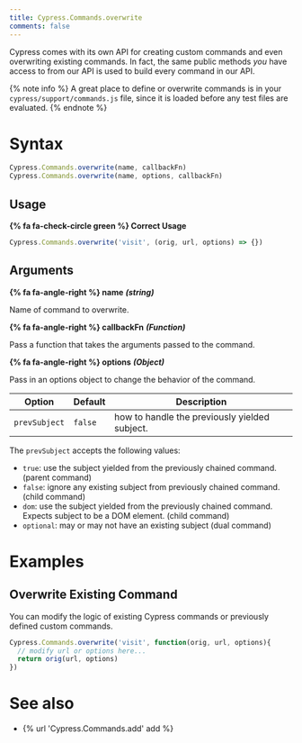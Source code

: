 ```yaml
---
title: Cypress.Commands.overwrite
comments: false
---
```


Cypress comes with its own API for creating custom commands and even overwriting existing commands. In fact, the same public methods *you* have access to from our API is used to build every command in our API.

{% note info  %}
A great place to define or overwrite commands is in your `cypress/support/commands.js` file, since it is loaded before any test files are evaluated.
{% endnote %}

# Syntax

```javascript
Cypress.Commands.overwrite(name, callbackFn)
Cypress.Commands.overwrite(name, options, callbackFn)
```

## Usage

**{% fa fa-check-circle green %} Correct Usage**

```javascript
Cypress.Commands.overwrite('visit', (orig, url, options) => {})
```

## Arguments

**{% fa fa-angle-right %} name** ***(string)***

Name of command to overwrite.

**{% fa fa-angle-right %} callbackFn** ***(Function)***

Pass a function that takes the arguments passed to the command.

**{% fa fa-angle-right %} options** ***(Object)***

Pass in an options object to change the behavior of the command.

Option | Default | Description
--- | --- | ---
`prevSubject` | `false` | how to handle the previously yielded subject.

The `prevSubject` accepts the following values:

- `true`: use the subject yielded from the previously chained command. (parent command)
- `false`: ignore any existing subject from previously chained command. (child command)
- `dom`: use the subject yielded from the previously chained command. Expects subject to be a DOM element. (child command)
- `optional`: may or may not have an existing subject (dual command)

# Examples

## Overwrite Existing Command

You can modify the logic of existing Cypress commands or previously defined custom commands.

```javascript
Cypress.Commands.overwrite('visit', function(orig, url, options){
  // modify url or options here...
  return orig(url, options)
})
```

# See also

- {% url 'Cypress.Commands.add' add %}
